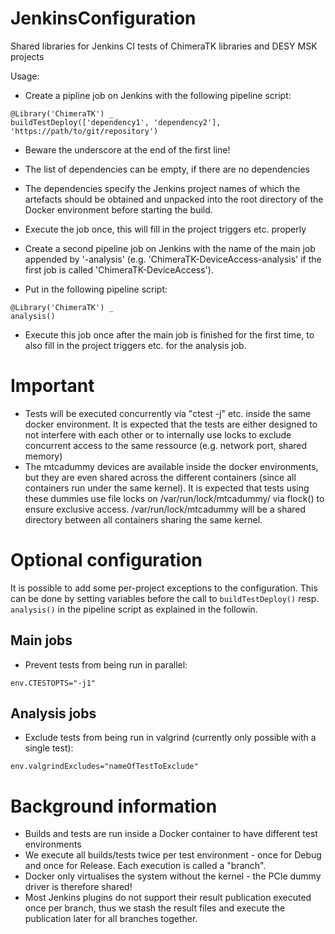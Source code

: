 # JenkinsConfiguration
Shared libraries for Jenkins CI tests of ChimeraTK libraries and DESY MSK projects

Usage:
 
  - Create a pipline job on Jenkins with the following pipeline script:
```
@Library('ChimeraTK') _
buildTestDeploy(['dependency1', 'dependency2'], 'https://path/to/git/repository')
```
  - Beware the underscore at the end of the first line!
  - The list of dependencies can be empty, if there are no dependencies
  - The dependencies specify the Jenkins project names of which the artefacts should be obtained and unpacked into
    the root directory of the Docker environment before starting the build.
  - Execute the job once, this will fill in the project triggers etc. properly

  - Create a second pipeline job on Jenkins with the name of the main job appended by '-analysis' (e.g. 'ChimeraTK-DeviceAccess-analysis' if the first job is called 'ChimeraTK-DeviceAccess').
  - Put in the following pipeline script:
```
@Library('ChimeraTK') _
analysis()
```
  - Execute this job once after the main job is finished for the first time, to also fill in the project triggers etc. for the analysis job.

# Important
 
  - Tests will be executed concurrently via "ctest -j" etc. inside the same docker environment. It is expected that the
    tests are either designed to not interfere with each other or to internally use locks to exclude concurrent access
    to the same ressource (e.g. network port, shared memory)
  - The mtcadummy devices are available inside the docker environments, but they are even shared across the different
    containers (since all containers run under the same kernel). It is expected that tests using these dummies use
    file locks on /var/run/lock/mtcadummy/<devicenode> via flock() to ensure exclusive access. /var/run/lock/mtcadummy
    will be a shared directory between all containers sharing the same kernel.

# Optional configuration

It is possible to add some per-project exceptions to the configuration. This can be done by setting variables before the call to `buildTestDeploy()` resp. `analysis()` in the pipeline script as explained in the followin.

## Main jobs
- Prevent tests from being run in parallel:
```
env.CTESTOPTS="-j1"
```

## Analysis jobs
- Exclude tests from being run in valgrind (currently only possible with a single test):
```
env.valgrindExcludes="nameOfTestToExclude"
```

# Background information
 
 - Builds and tests are run inside a Docker container to have different test environments
 - We execute all builds/tests twice per test environment - once for Debug and once for Release. Each execution is
   called a "branch".
 - Docker only virtualises the system without the kernel - the PCIe dummy driver is therefore shared!
 - Most Jenkins plugins do not support their result publication executed once per branch, thus we stash the result files
   and execute the publication later for all branches together.
